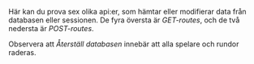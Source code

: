Här kan du prova sex olika api:er, som hämtar eller modifierar data från databasen eller sessionen. De fyra översta är *GET-routes*, och de två nedersta är *POST-routes*.

Observera att *Återställ databasen* innebär att alla spelare och rundor raderas.